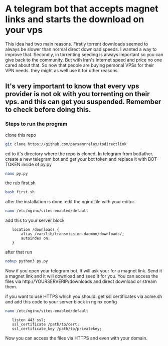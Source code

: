 # A telegram bot that accepts magnet links and starts the download on your vps
This idea had two main reasons. Firstly torrent downloads seemed to always be slower than normal direct download speeds. I wanted a way to improve that. Secondly, in torrenting seeding is always important so you can give back to the community. But with Iran's internet speed and price no one cared about that. So now that people are buying personal VPSs for their VPN needs. they might as well use it for other reasons.

## It's very important to know that every vps provider is not ok with you torrenting on their vps. and this can get you suspended. Remember to check before doing this.

### Steps to run the program
clone this repo
```bash
git clone https://github.com/parsamrrelax/todirectlink
```
cd to it's directory where the repo is cloned.
In telegram from botfather. create a new telegram bot and get your bot token and replace it with BOT-TOKEN inside of py.py
```bash
nano py.py
```
the rub first.sh
```bash
bash first.sh
```
after the installation is done. edit the nginx file with your editor.
```bash
nano /etc/nginx/sites-enabled/default
```
add this to your server block
```
   location /downloads {
       alias /var/lib/transmission-daemon/downloads/;
       autoindex on;
   }
```
after that run
```bash
nohup python3 py.py
```
Now if you open your telegram bot. It will ask your for a magnet link. Send it a magnet link and it will download and seed it for you.
You can access the files via http://YOURSERVERIP/downloads and direct download or stream them.

if you want to use HTTPS which you should. get ssl certificates via acme.sh and add this code to your server block in nginx config
```bash
nano /etc/nginx/sites-enabled/default
```

```
   listen 443 ssl;
   ssl_certificate /path/to/cert;
   ssl_certificate_key /path/to/privatekey;
```
Now you can access the files via HTTPS and even with your domain.